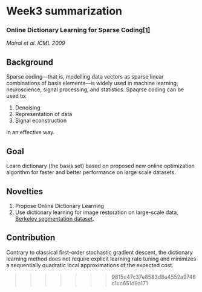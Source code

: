 # Week3 summarization
### Online Dictionary Learning for Sparse Coding[[1]](https://www.di.ens.fr/~fbach/mairal_icml09.pdf)<br>
*Mairal et al. ICML 2009*

## Background
Sparse coding—that is, modelling data vectors as sparse linear combinations of basis elements—is widely used in machine learning, neuroscience, signal processing, and statistics. 
Spaqrse coding can be used to:
1. Denoising
2. Representation of data
3. Signal econstruction

in an effective way.


## Goal
Learn dictionary (the basis set) based on proposed new online optimization algorithm for faster and better performance on large scale datasets.

## Novelties
1. Propose Online Dictionary Learning 
2. Use dictionary learning for image restoration on large-scale data, [Berkeley segmentation dataset](https://www2.eecs.berkeley.edu/Research/Projects/CS/vision/bsds/).

## Contribution
Contrary to classical first-order stochastic gradient descent, the dictionary learning method does not require explicit learning rate tuning and minimizes a sequentially quadratic local approximations of the expected cost.
>>>>>>> 9815c47c37e8583d8e4552a9748c1cc651d9a171
